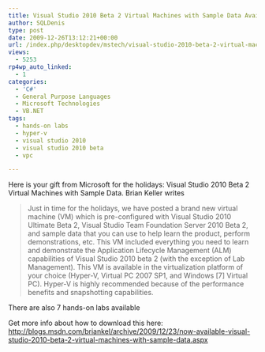 ```yaml
---
title: Visual Studio 2010 Beta 2 Virtual Machines with Sample Data Available
author: SQLDenis
type: post
date: 2009-12-26T13:12:21+00:00
url: /index.php/desktopdev/mstech/visual-studio-2010-beta-2-virtual-machin/
views:
  - 5253
rp4wp_auto_linked:
  - 1
categories:
  - 'C#'
  - General Purpose Languages
  - Microsoft Technologies
  - VB.NET
tags:
  - hands-on labs
  - hyper-v
  - visual studio 2010
  - visual studio 2010 beta
  - vpc

---
```

Here is your gift from Microsoft for the holidays: Visual Studio 2010 Beta 2 Virtual Machines with Sample Data. Brian Keller writes

> Just in time for the holidays, we have posted a brand new virtual machine (VM) which is pre-configured with Visual Studio 2010 Ultimate Beta 2, Visual Studio Team Foundation Server 2010 Beta 2, and sample data that you can use to help learn the product, perform demonstrations, etc. This VM included everything you need to learn and demonstrate the Application Lifecycle Management (ALM) capabilities of Visual Studio 2010 beta 2 (with the exception of Lab Management). This VM is available in the virtualization platform of your choice (Hyper-V, Virtual PC 2007 SP1, and Windows [7] Virtual PC). Hyper-V is highly recommended because of the performance benefits and snapshotting capabilities.

There are also 7 hands-on labs available

Get more info about how to download this here: http://blogs.msdn.com/briankel/archive/2009/12/23/now-available-visual-studio-2010-beta-2-virtual-machines-with-sample-data.aspx